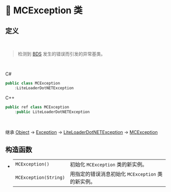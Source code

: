 # 🔖 MCException 类

## 定义

<br>

> 检测到 [BDS](https://www.minecraft.net/download/server/bedrock) 发生的错误而引发的异常基类。

<br>

C#
```cs
public class MCException
    :LiteLoaderDotNETException
```
C++
```cpp
public ref class MCException
    :public LiteLoaderDotNETException
```
<br>

继承 [Object](https://docs.microsoft.com/DotNET/api/system.object) → [Exception](https://docs.microsoft.com/DotNET/api/system.exception) → [LiteLoaderDotNETException](../LiteLoaderDotNETException/LiteLoaderDotNETException) → 
[MCException](MCException)

## 构造函数
- 
    |||
    |-|-|
    |`MCException()`|初始化 `MCException` 类的新实例。|
    |`MCException(String)`|用指定的错误消息初始化 `MCException` 类的新实例。|

<br>


